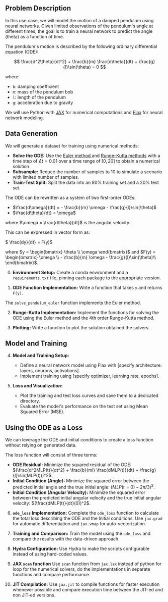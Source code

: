 ## Problem Description

In this use case, we will model the motion of a damped pendulum using neural networks. Given limited observations of the pendulum's angle at different times, the goal is to train a neural network to predict the angle (theta) as a function of time.

The pendulum's motion is described by the following ordinary differential equation (ODE):

$$
\frac{d^2\theta}{dt^2} + \frac{b}{m} \frac{d\theta}{dt} + \frac{g}{l}\sin(\theta) = 0
$$

where:
* `b`: damping coefficient
* `m`: mass of the pendulum bob
* `l`: length of the pendulum
* `g`: acceleration due to gravity

We will use Python with [JAX](https://jax.readthedocs.io) for numerical computations and [Flax](https://flax.readthedocs.io) for neural network modeling.

## Data Generation

We will generate a dataset for training using numerical methods:

* **Solve the ODE:** Use the [Euler method ](https://en.wikipedia.org/wiki/Euler_method) and [Runge–Kutta methods](https://en.wikipedia.org/wiki/Runge%E2%80%93Kutta_methods) with a time step of $\Delta t = 0.01$ over a time range of $[0, 20]$ to obtain a numerical solution.
* **Subsample:**  Reduce the number of samples to 10 to simulate a scenario with limited number of samples.
* **Train-Test Split:** Split the data into an 80% training set and a 20% test set.

The ODE can be rewritten as a system of two first-order ODEs:

* $\frac{d\omega}{dt} = - \frac{b}{m} \omega - \frac{g}{l}\sin(\theta)$
* $\frac{d\theta}{dt} = \omega$

where $\omega = \frac{d\theta}{dt}$ is the angular velocity.

This can be expressed in vector form as:

$ \frac{dy}{dt} = F(y)$ 

where $y = \begin{bmatrix} \theta \\ \omega \end{bmatrix}$ and $F(y) = \begin{bmatrix} \omega  \\ - \frac{b}{m} \omega - \frac{g}{l}\sin(\theta)\\  \end{bmatrix}$.

0. **Environment Setup:** Create a conda environment and a `requirements.txt` file, pinning each package to the appropriate version.

1. **ODE Function Implementation:** Write a function that takes `y` and returns `F(y)`.

The `solve_pendulum_euler` function implements the Euler method.

2. **Runge-Kutta Implementation:** Implement the functions for solving the ODE using the Euler method and the 4th order Runge–Kutta method.

3. **Plotting:** Write a function to plot the solution obtained the solvers.

## Model and Training

4. **Model and Training Setup:**  
   * Define a neural network model using Flax with [specify architecture: layers, neurons, activations].
   * Implement training using [specify optimizer, learning rate, epochs].

5. **Loss and Visualization:** 
   * Plot the training and test loss curves and save them to a dedicated directory.
   * Evaluate the model's performance on the test set using Mean Squared Error (MSE).

## Using the ODE as a Loss

We can leverage the ODE and initial conditions to create a loss function without relying on generated data.

The loss function will consist of three terms:

* **ODE Residual:** Minimize the squared residual of the ODE: $(\frac{d^2MLP(t)}{dt^2} + \frac{b}{ml} \frac{dMLP(t)}{dt} + \frac{g}{l}\sin(MLP(t)))^2$.
* **Initial Condition (Angle):** Minimize the squared error between the predicted initial angle and the true initial angle: $(MLP(t=0) - 2\pi/3)^2$.
* **Initial Condition (Angular Velocity):** Minimize the squared error between the predicted initial angular velocity and the true initial angular velocity: $(\frac{dMLP(t)}{dt}(0))^2$.

6. **`ode_loss` Implementation:** Complete the `ode_loss` function to calculate the total loss describing the ODE and the Initial conditions. Use `jax.grad` for automatic differentiation and `jax.vmap` for auto-vectorization.

7. **Training and Comparison:** Train the model using the `ode_loss` and compare the results with the data-driven approach.

8. **Hydra Configuration:** Use Hydra to make the scripts configurable instead of using hard-coded values.

9. **JAX `scan` function**   Use `scan` function from `jax.lax` instead of python for loop for the numerical solvers, do the implementations in separate functions and compare performance.

10. **JIT Compilation:** Use `jax.jit` to compile functions for faster execution whenever possible and compare execution time between the JIT-ed and non JIT-ed versions.


